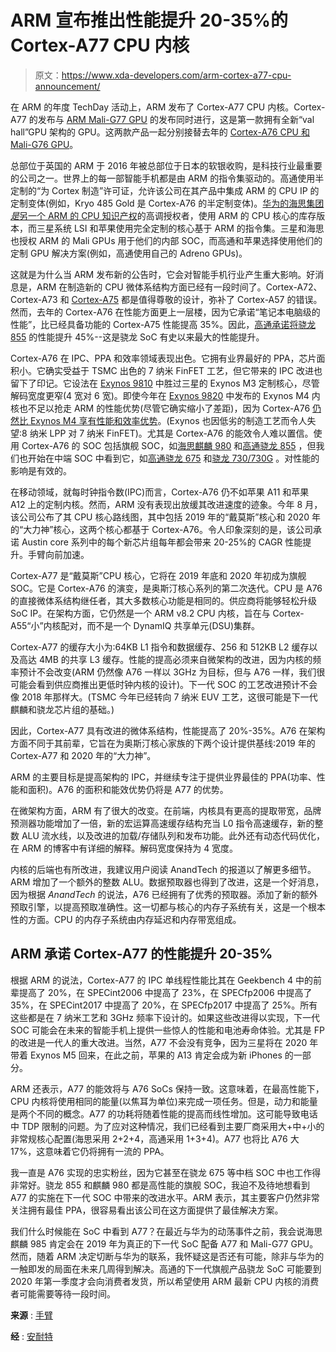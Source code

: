 # ARM 宣布推出性能提升 20-35%的 Cortex-A77 CPU 内核

> 原文：<https://www.xda-developers.com/arm-cortex-a77-cpu-announcement/>

在 ARM 的年度 TechDay 活动上，ARM 发布了 Cortex-A77 CPU 内核。Cortex-A77 的发布与 [ARM Mali-G77 GPU](https://www.xda-developers.com/arm-mali-g77-valhall-gpu-announcement/) 的发布同时进行，这是第一款拥有全新“val hall”GPU 架构的 GPU。这两款产品一起分别接替去年的 [Cortex-A76 CPU 和 Mali-G76 GPU](https://www.xda-developers.com/arm-cortex-a76-cpu-mali-g76-gpu-mali-v76-vpu-announcement/)。

总部位于英国的 ARM 于 2016 年被总部位于日本的软银收购，是科技行业最重要的公司之一。世界上的每一部智能手机都是由 ARM 的指令集驱动的。高通使用半定制的“为 Cortex 制造”许可证，允许该公司在其产品中集成 ARM 的 CPU IP 的定制变体(例如，Kryo 485 Gold 是 Cortex-A76 的半定制变体)。[华为的海思集团*是*另一个 ARM 的 CPU 知识产权](https://www.xda-developers.com/arm-suspend-business-huawei/)的高调授权者，使用 ARM 的 CPU 核心的库存版本，而三星系统 LSI 和苹果使用完全定制的核心基于 ARM 的指令集。三星和海思也授权 ARM 的 Mali GPUs 用于他们的内部 SOC，而高通和苹果选择使用他们的定制 GPU 解决方案(例如，高通使用自己的 Adreno GPUs)。

这就是为什么当 ARM 发布新的公告时，它会对智能手机行业产生重大影响。好消息是，ARM 在制造新的 CPU 微体系结构方面已经有一段时间了。Cortex-A72、Cortex-A73 和 [Cortex-A75](https://www.xda-developers.com/arm-unveils-cortex-a75-a55-processors-and-mali-g72-gpu/) 都是值得尊敬的设计，弥补了 Cortex-A57 的错误。然而，去年的 Cortex-A76 在性能方面更上一层楼，因为它承诺“笔记本电脑级的性能”，比已经具备功能的 Cortex-A75 性能提高 35%。因此，[高通承诺将骁龙 855](https://www.xda-developers.com/qualcomm-snapdragon-855-performance-gaming-ai-improvements-explained/) 的性能提升 45%--这是骁龙 SoC 有史以来最大的性能提升。

Cortex-A76 在 IPC、PPA 和效率领域表现出色。它拥有业界最好的 PPA，芯片面积小。它确实受益于 TSMC 出色的 7 纳米 FinFET 工艺，但它带来的 IPC 改进也留下了印记。它设法在 [Exynos 9810](https://www.xda-developers.com/samsung-unveils-exynos-9810-3rd-generation-custom-cpu-cores-mali-g72mp18-gpu/) 中胜过三星的 Exynos M3 定制核心，尽管解码宽度更窄(4 宽对 6 宽)。即使今年在 [Exynos 9820](https://www.xda-developers.com/samsung-exynos-9820-samsung-galaxy-s10/) 中发布的 Exynos M4 内核也不足以抢走 ARM 的性能优势(尽管它确实缩小了差距)，因为 Cortex-A76 [仍然比 Exynos M4 享有性能和效率优势](https://www.xda-developers.com/samsung-galaxy-s10e-review-exynos/)。(Exynos 也因低劣的制造工艺而令人失望:8 纳米 LPP 对 7 纳米 FinFET)。尤其是 Cortex-A76 的能效令人难以置信。使用 Cortex-A76 的 SOC 包括旗舰 SOC，如[海思麒麟 980](https://www.xda-developers.com/hisilicon-kirin-980-honor-magic-2-huawei-mate-20-pro/) 和[高通骁龙 855](https://www.xda-developers.com/qualcomm-snapdragon-855-snapdragon-845-kirin-980-cpu-gpu-ai-benchmarks/) ，但我们也开始在中端 SOC 中看到它，如[高通骁龙 675](https://www.xda-developers.com/qualcomm-snapdragon-675-chipset/) 和[骁龙 730/730G](https://www.xda-developers.com/qualcomm-snapdragon-665-snapdragon-730g/) 。对性能的影响是有效的。

在移动领域，就每时钟指令数(IPC)而言，Cortex-A76 仍不如苹果 A11 和苹果 A12 上的定制内核。然而，ARM 没有表现出放缓其改进速度的迹象。今年 8 月，该公司公布了其 CPU 核心路线图，其中包括 2019 年的“戴莫斯”核心和 2020 年的“大力神”核心，这两个核心都基于 Cortex-A76。令人印象深刻的是，该公司承诺 Austin core 系列中的每个新芯片组每年都会带来 20-25%的 CAGR 性能提升。手臂向前加速。

Cortex-A77 是“戴莫斯”CPU 核心，它将在 2019 年底和 2020 年初成为旗舰 SOC。它是 Cortex-A76 的演变，是奥斯汀核心系列的第二次迭代。CPU 是 A76 的直接微体系结构继任者，其大多数核心功能是相同的。供应商将能够轻松升级 SoC IP。在架构方面，它仍然是一个 ARM v8.2 CPU 内核，旨在与 Cortex-A55“小”内核配对，而不是一个 DynamIQ 共享单元(DSU)集群。

Cortex-A77 的缓存大小为:64KB L1 指令和数据缓存、256 和 512KB L2 缓存以及高达 4MB 的共享 L3 缓存。性能的提高必须来自微架构的改进，因为内核的频率预计不会改变(ARM 仍然像 A76 一样以 3GHz 为目标，但与 A76 一样，我们很可能会看到供应商推出更低时钟内核的设计)。下一代 SOC 的工艺改进预计不会像 2018 年那样大。(TSMC 今年已经转向 7 纳米 EUV 工艺，这很可能是下一代麒麟和骁龙芯片组的基础。)

因此，Cortex-A77 具有改进的微体系结构，性能提高了 20%-35%。A76 在架构方面不同于其前辈，它旨在为奥斯汀核心家族的下两个设计提供基线:2019 年的 Cortex-A77 和 2020 年的“大力神”。

ARM 的主要目标是提高架构的 IPC，并继续专注于提供业界最佳的 PPA(功率、性能和面积)。A76 的面积和能效优势仍将是 A77 的优势。

在微架构方面，ARM 有了很大的改变。在前端，内核具有更高的提取带宽，品牌预测器功能增加了一倍，新的宏运算高速缓存结构充当 L0 指令高速缓存，新的整数 ALU 流水线，以及改进的加载/存储队列和发布功能。此外还有动态代码优化，在 ARM 的博客中有详细的解释。解码宽度保持为 4 宽度。

内核的后端也有所改进，我建议用户阅读 AnandTech 的报道以了解更多细节。ARM 增加了一个额外的整数 ALU。数据预取器也得到了改进，这是一个好消息，因为根据 *AnandTech* 的说法，A76 已经拥有了优秀的预取器。添加了新的额外预取引擎，以提高预取准确性。这一切都与核心的内存子系统有关，这是一个根本性的方面。CPU 的内存子系统由内存延迟和内存带宽组成。

## ARM 承诺 Cortex-A77 的性能提升 20-35%

根据 ARM 的说法，Cortex-A77 的 IPC 单线程性能比其在 Geekbench 4 中的前辈提高了 20%，在 SPECint2006 中提高了 23%，在 SPECfp2006 中提高了 35%，在 SPECint2017 中提高了 20%，在 SPECfp2017 中提高了 25%。所有这些都是在 7 纳米工艺和 3GHz 频率下设计的。如果这些改进得以实现，下一代 SOC 可能会在未来的智能手机上提供一些惊人的性能和电池寿命体验。尤其是 FP 的改进是一代人的重大改进。当然，A77 不会没有竞争，因为三星将在 2020 年带着 Exynos M5 回来，在此之前，苹果的 A13 肯定会成为新 iPhones 的一部分。

ARM 还表示，A77 的能效将与 A76 SoCs 保持一致。这意味着，在最高性能下，CPU 内核将使用相同的能量(以焦耳为单位)来完成一项任务。但是，动力和能量是两个不同的概念。A77 的功耗将随着性能的提高而线性增加。这可能导致电话中 TDP 限制的问题。为了应对这种情况，我们已经看到主要厂商采用大+中+小的非常规核心配置(海思采用 2+2+4，高通采用 1+3+4)。A77 也将比 A76 大 17%，这意味着它仍将拥有一流的 PPA。

我一直是 A76 实现的忠实粉丝，因为它甚至在骁龙 675 等中档 SOC 中也工作得非常好。骁龙 855 和麒麟 980 都是高性能的旗舰 SOC，我迫不及待地想看到 A77 的实施在下一代 SOC 中带来的改进水平。ARM 表示，其主要客户仍然非常关注拥有最佳 PPA，很容易看出该公司在这方面提供了最佳解决方案。

我们什么时候能在 SoC 中看到 A77？在最近与华为的动荡事件之前，我会说海思麒麟 985 肯定会在 2019 年为真正的下一代 SoC 配备 A77 和 Mali-G77 GPU。然而，随着 ARM 决定切断与华为的联系，我怀疑这是否还有可能，除非与华为的一触即发的局面在未来几周得到解决。高通的下一代旗舰产品骁龙 SoC 可能要到 2020 年第一季度才会向消费者发货，所以希望使用 ARM 最新 CPU 内核的消费者可能需要等待一段时间。

**来源** : [手臂](https://community.arm.com/developer/ip-products/processors/b/processors-ip-blog/posts/new-arm-cortex-a77-provides-compute-performance-leadership?_ga=2.263563279.2020090613.1558938898-871757968.1558938898)

**经** : [安耐特](https://www.anandtech.com/show/14384/arm-announces-cortexa77-cpu-ip)